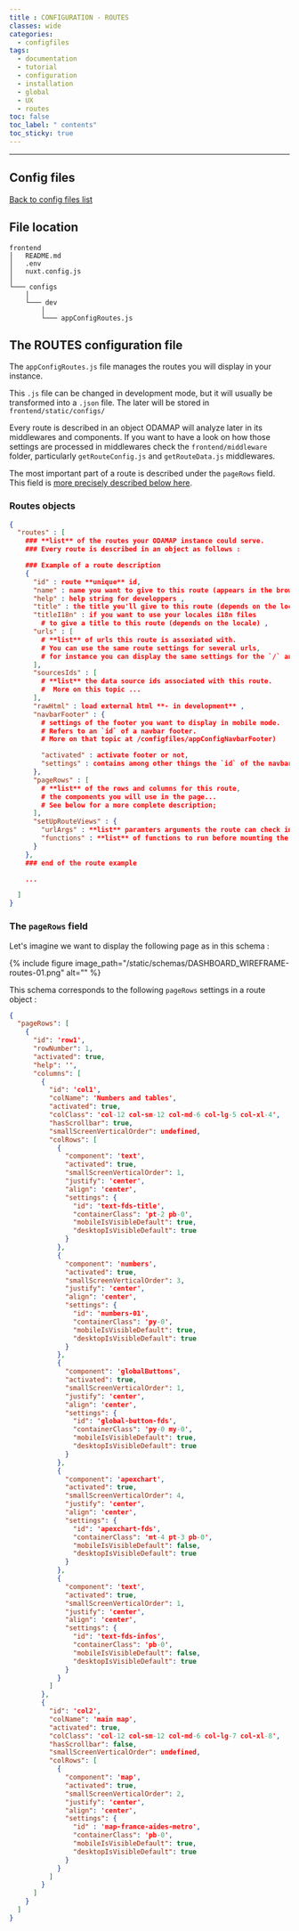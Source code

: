 ```yaml
---
title : CONFIGURATION - ROUTES
classes: wide
categories:
  - configfiles
tags:
  - documentation
  - tutorial
  - configuration
  - installation
  - global
  - UX
  - routes
toc: false
toc_label: " contents"
toc_sticky: true
---
```


--------

## Config files

[Back to config files list]({{site.baseurl}}/configuration/config-configs)

## File location

```shell
frontend
│   README.md
│   .env
│   nuxt.config.js
│
└─── configs
    │
    └─── dev
        │
        └─── appConfigRoutes.js

```

## The ROUTES configuration file

The `appConfigRoutes.js` file manages the routes you will display in your instance.

This `.js` file can be changed in development mode, but it will usually be transformed into a `.json` file. The later will be stored in `frontend/static/configs/`

Every route is described in an object ODAMAP will analyze later in its middlewares and components. If you want to have a look on how those settings are processed in middlewares check the `frontend/middleware` folder, particularly `getRouteConfig.js` and `getRouteData.js` middlewares.

The most important part of a route is described under the `pageRows` field. This field is [more precisely described below here]({{site.baseurl}}/configfiles/appConfigRoutes/#the-pagerows-field).

### Routes objects

```json
{
  "routes" : [
    ### **list** of the routes your ODAMAP instance could serve. 
    ### Every route is described in an object as follows :

    ### Example of a route description
    {
      "id" : route **unique** id,
      "name" : name you want to give to this route (appears in the browser's tab),
      "help" : help string for developpers ,
      "title" : the title you'll give to this route (depends on the locale),
      "titleI18n" : if you want to use your locales i18n files 
        # to give a title to this route (depends on the locale) ,
      "urls" : [
        # **list** of urls this route is assoxiated with. 
        # You can use the same route settings for several urls, 
        # for instance you can display the same settings for the `/` and `/home` urls 
      ],
      "sourcesIds" : [
        # **list** the data source ids associated with this route.
        #  More on this topic ...
      ],
      "rawHtml" : load external html **- in development** ,
      "navbarFooter" : {
        # settings of the footer you want to display in mobile mode.
        # Refers to an `id` of a navbar footer. 
        # More on that topic at /configfiles/appConfigNavbarFooter)

        "activated" : activate footer or not,
        "settings" : contains among other things the `id` of the navbar footer you need ,
      },
      "pageRows" : [
        # **list** of the rows and columns for this route, 
        # the components you will use in the page...
        # See below for a more complete description;
      ],
      "setUpRouteViews" : {
        "urlArgs" : **list** paramters arguments the route can check in the client's url ,
        "functions" : **list** of functions to run before mounting the route,
      }
    },
    ### end of the route example

    ... 

  ]
}

```

### The `pageRows` field

Let's imagine we want to display the following page as in this schema :  

{% include figure image_path="/static/schemas/DASHBOARD_WIREFRAME-routes-01.png" alt="" %}

This schema corresponds to the following `pageRows` settings in a route object :

```json
{
  "pageRows": [
    {
      "id": 'row1',
      "rowNumber": 1,
      "activated": true,
      "help": '',
      "columns": [
        {
          "id": 'col1',
          "colName": 'Numbers and tables',
          "activated": true,
          "colClass": 'col-12 col-sm-12 col-md-6 col-lg-5 col-xl-4',
          "hasScrollbar": true,
          "smallScreenVerticalOrder": undefined,
          "colRows": [
            {
              "component": 'text',
              "activated": true,
              "smallScreenVerticalOrder": 1,
              "justify": 'center',
              "align": 'center',
              "settings": {
                "id": 'text-fds-title',
                "containerClass": 'pt-2 pb-0',
                "mobileIsVisibleDefault": true,
                "desktopIsVisibleDefault": true
              }
            },
            {
              "component": 'numbers',
              "activated": true,
              "smallScreenVerticalOrder": 3,
              "justify": 'center',
              "align": 'center',
              "settings": {
                "id": 'numbers-01',
                "containerClass": 'py-0',
                "mobileIsVisibleDefault": true,
                "desktopIsVisibleDefault": true
              }
            },
            {
              "component": 'globalButtons',
              "activated": true,
              "smallScreenVerticalOrder": 1,
              "justify": 'center',
              "align": 'center',
              "settings": {
                "id": 'global-button-fds',
                "containerClass": 'py-0 my-0',
                "mobileIsVisibleDefault": true,
                "desktopIsVisibleDefault": true
              }
            },
            {
              "component": 'apexchart',
              "activated": true,
              "smallScreenVerticalOrder": 4,
              "justify": 'center',
              "align": 'center',
              "settings": {
                "id": 'apexchart-fds',
                "containerClass": 'mt-4 pt-3 pb-0',
                "mobileIsVisibleDefault": false,
                "desktopIsVisibleDefault": true
              }
            },
            {
              "component": 'text',
              "activated": true,
              "smallScreenVerticalOrder": 1,
              "justify": 'center',
              "align": 'center',
              "settings": {
                "id": 'text-fds-infos',
                "containerClass": 'pb-0',
                "mobileIsVisibleDefault": false,
                "desktopIsVisibleDefault": true
              }
            }
          ]
        },
        {
          "id": 'col2',
          "colName": 'main map',
          "activated": true,
          "colClass": 'col-12 col-sm-12 col-md-6 col-lg-7 col-xl-8',
          "hasScrollbar": false,
          "smallScreenVerticalOrder": undefined,
          "colRows": [
            {
              "component": 'map',
              "activated": true,
              "smallScreenVerticalOrder": 2,
              "justify": 'center',
              "align": 'center',
              "settings": {
                "id" : 'map-france-aides-metro',
                "containerClass": 'pb-0',
                "mobileIsVisibleDefault": true,
                "desktopIsVisibleDefault": true
              }
            }
          ]
        }
      ]
    }
  ]
}

```
